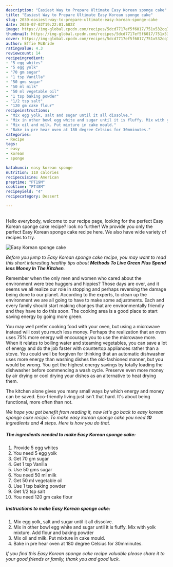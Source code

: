 ```yaml
---
description: "Easiest Way to Prepare Ultimate Easy Korean sponge cake"
title: "Easiest Way to Prepare Ultimate Easy Korean sponge cake"
slug: 2039-easiest-way-to-prepare-ultimate-easy-korean-sponge-cake
date: 2020-07-02T19:22:01.602Z
image: https://img-global.cpcdn.com/recipes/5dcd7717ef5f6017/751x532cq70/easy-korean-sponge-cake-recipe-main-photo.jpg
thumbnail: https://img-global.cpcdn.com/recipes/5dcd7717ef5f6017/751x532cq70/easy-korean-sponge-cake-recipe-main-photo.jpg
cover: https://img-global.cpcdn.com/recipes/5dcd7717ef5f6017/751x532cq70/easy-korean-sponge-cake-recipe-main-photo.jpg
author: Effie McBride
ratingvalue: 4.3
reviewcount: 14
recipeingredient:
- "5 egg whites"
- "5 egg yolk"
- "70 gm sugar"
- "1 tsp Vanilla"
- "50 gms sugar"
- "50 ml milk"
- "50 ml vegetable oil"
- "1 tsp baking powder"
- "1/2 tsp salt"
- "120 gm cake flour"
recipeinstructions:
- "Mix egg yolk, salt and sugar until it all dissolve."
- "Mix in other bowl egg white and sugar until it is fluffy. Mix with yolk mixture. Add flour and baking powder"
- "Mix oil and milk. Put mixture in cake mould."
- "Bake in pre hear oven at 180 degree Celsius for 30mminutes."
categories:
- Recipe
tags:
- easy
- korean
- sponge

katakunci: easy korean sponge 
nutrition: 110 calories
recipecuisine: American
preptime: "PT19M"
cooktime: "PT48M"
recipeyield: "4"
recipecategory: Dessert

---
```

<br>
Hello everybody, welcome to our recipe page, looking for the perfect Easy Korean sponge cake recipe? look no further! We provide you only the perfect Easy Korean sponge cake recipe here. We also have wide variety of recipes to try.
<br>


![Easy Korean sponge cake](https://img-global.cpcdn.com/recipes/5dcd7717ef5f6017/751x532cq70/easy-korean-sponge-cake-recipe-main-photo.jpg)

<i>Before you jump to Easy Korean sponge cake recipe, you may want to read this short interesting healthy tips about 
<strong>Methods To Live Green Plus Spend less Money In The Kitchen</strong>.</i>
</br>

Remember when the only men and women who cared about the environment were tree huggers and hippies? Those days are over, and it seems we all realize our role in stopping and perhaps reversing the damage being done to our planet. According to the experts, to clean up the environment we are all going to have to make some adjustments. Each and every family should start making changes that are environmentally friendly and they have to do this soon. The cooking area is a good place to start saving energy by going more green.

You may well prefer cooking food with your oven, but using a microwave instead will cost you much less money. Perhaps the realization that an oven uses 75% more energy will encourage you to use the microwave more. When it relates to boiling water and steaming vegetables, you can save a lot of energy and do the job faster with countertop appliances rather than a stove. You could well be forgiven for thinking that an automatic dishwasher uses more energy than washing dishes the old-fashioned manner, but you would be wrong. You get the highest energy savings by totally loading the dishwasher before commencing a wash cycle. Preserve even more money by air drying or cool drying your dishes as an alternative to heat drying them.

The kitchen alone gives you many small ways by which energy and money can be saved. Eco-friendly living just isn't that hard. It's about being functional, more often than not.


<i>We hope you got benefit from reading it, now let's go back to easy korean sponge cake recipe. To make easy korean sponge cake you need <strong>10</strong> ingredients and <strong>4</strong> steps. Here is how you do that.
</i>

##### The ingredients needed to make Easy Korean sponge cake:

1. Provide 5 egg whites
1. You need 5 egg yolk
1. Get 70 gm sugar
1. Get 1 tsp Vanilla
1. Use 50 gms sugar
1. You need 50 ml milk
1. Get 50 ml vegetable oil
1. Use 1 tsp baking powder
1. Get 1/2 tsp salt
1. You need 120 gm cake flour


##### Instructions to make Easy Korean sponge cake:

1. Mix egg yolk, salt and sugar until it all dissolve.
1. Mix in other bowl egg white and sugar until it is fluffy. Mix with yolk mixture. Add flour and baking powder
1. Mix oil and milk. Put mixture in cake mould.
1. Bake in pre hear oven at 180 degree Celsius for 30mminutes.


<i>If you find this Easy Korean sponge cake recipe valuable please share it to your good friends or family, thank you and good luck.</i>
